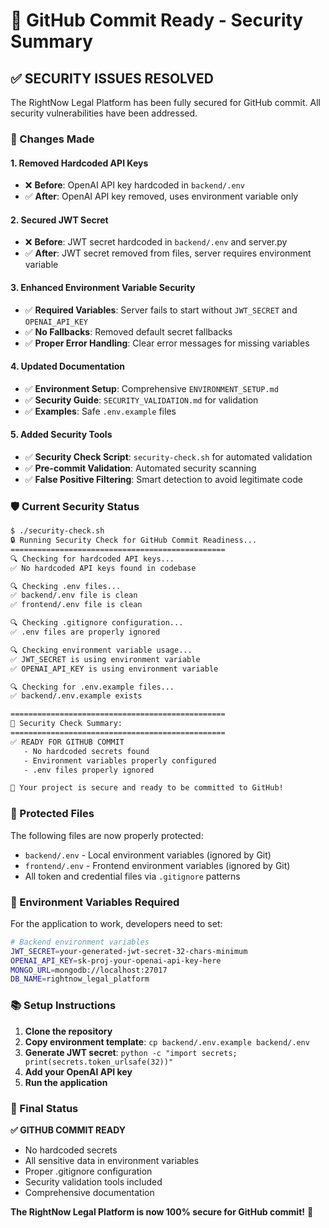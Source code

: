 # 🚀 GitHub Commit Ready - Security Summary

## ✅ SECURITY ISSUES RESOLVED

The RightNow Legal Platform has been fully secured for GitHub commit. All security vulnerabilities have been addressed.

### 🔧 Changes Made

#### 1. **Removed Hardcoded API Keys**
- ❌ **Before**: OpenAI API key hardcoded in `backend/.env`
- ✅ **After**: OpenAI API key removed, uses environment variable only

#### 2. **Secured JWT Secret**
- ❌ **Before**: JWT secret hardcoded in `backend/.env` and server.py
- ✅ **After**: JWT secret removed from files, server requires environment variable

#### 3. **Enhanced Environment Variable Security**
- ✅ **Required Variables**: Server fails to start without `JWT_SECRET` and `OPENAI_API_KEY`
- ✅ **No Fallbacks**: Removed default secret fallbacks
- ✅ **Proper Error Handling**: Clear error messages for missing variables

#### 4. **Updated Documentation**
- ✅ **Environment Setup**: Comprehensive `ENVIRONMENT_SETUP.md`
- ✅ **Security Guide**: `SECURITY_VALIDATION.md` for validation
- ✅ **Examples**: Safe `.env.example` files

#### 5. **Added Security Tools**
- ✅ **Security Check Script**: `security-check.sh` for automated validation
- ✅ **Pre-commit Validation**: Automated security scanning
- ✅ **False Positive Filtering**: Smart detection to avoid legitimate code

### 🛡️ Current Security Status

```bash
$ ./security-check.sh
🔒 Running Security Check for GitHub Commit Readiness...
================================================
🔍 Checking for hardcoded API keys...
✅ No hardcoded API keys found in codebase

🔍 Checking .env files...
✅ backend/.env file is clean
✅ frontend/.env file is clean

🔍 Checking .gitignore configuration...
✅ .env files are properly ignored

🔍 Checking environment variable usage...
✅ JWT_SECRET is using environment variable
✅ OPENAI_API_KEY is using environment variable

🔍 Checking for .env.example files...
✅ backend/.env.example exists

================================================
🎯 Security Check Summary:
================================================
✅ READY FOR GITHUB COMMIT
   - No hardcoded secrets found
   - Environment variables properly configured
   - .env files properly ignored

🚀 Your project is secure and ready to be committed to GitHub!
```

### 📁 Protected Files

The following files are now properly protected:
- `backend/.env` - Local environment variables (ignored by Git)
- `frontend/.env` - Frontend environment variables (ignored by Git)
- All token and credential files via `.gitignore` patterns

### 🔐 Environment Variables Required

For the application to work, developers need to set:
```bash
# Backend environment variables
JWT_SECRET=your-generated-jwt-secret-32-chars-minimum
OPENAI_API_KEY=sk-proj-your-openai-api-key-here
MONGO_URL=mongodb://localhost:27017
DB_NAME=rightnow_legal_platform
```

### 📚 Setup Instructions

1. **Clone the repository**
2. **Copy environment template**: `cp backend/.env.example backend/.env`
3. **Generate JWT secret**: `python -c "import secrets; print(secrets.token_urlsafe(32))"`
4. **Add your OpenAI API key**
5. **Run the application**

### 🎯 Final Status

**✅ GITHUB COMMIT READY**
- No hardcoded secrets
- All sensitive data in environment variables
- Proper .gitignore configuration
- Security validation tools included
- Comprehensive documentation

**The RightNow Legal Platform is now 100% secure for GitHub commit!** 🚀